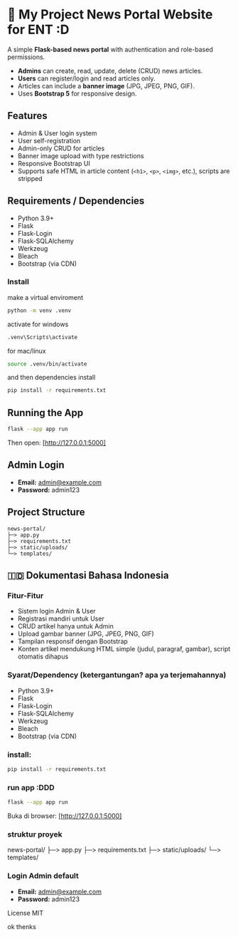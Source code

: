 # 📰 My Project News Portal Website for ENT :D

A simple **Flask-based news portal** with authentication and role-based permissions.  
- **Admins** can create, read, update, delete (CRUD) news articles.  
- **Users** can register/login and read articles only.  
- Articles can include a **banner image** (JPG, JPEG, PNG, GIF).  
- Uses **Bootstrap 5** for responsive design.  

## Features
- Admin & User login system
- User self-registration
- Admin-only CRUD for articles
- Banner image upload with type restrictions
- Responsive Bootstrap UI
- Supports safe HTML in article content (`<h1>`, `<p>`, `<img>`, etc.), scripts are stripped

## Requirements / Dependencies
- Python 3.9+  
- Flask  
- Flask-Login  
- Flask-SQLAlchemy  
- Werkzeug  
- Bleach  
- Bootstrap (via CDN)

### Install

make a virtual enviroment
```bash
python -m venv .venv
```

activate for windows
```bash
.venv\Scripts\activate
```
for mac/linux 
```bash
source .venv/bin/activate
```

and then dependencies install
```bash
pip install -r requirements.txt

```

## Running the App
```bash
flask --app app run
```
Then open: [http://127.0.0.1:5000]


## Admin Login
- **Email:** admin@example.com  
- **Password:** admin123  


## Project Structure
```
news-portal/
├─> app.py
├─> requirements.txt
├─> static/uploads/
└─> templates/
```

## 🇮🇩 Dokumentasi Bahasa Indonesia

### Fitur-Fitur
- Sistem login Admin & User  
- Registrasi mandiri untuk User  
- CRUD artikel hanya untuk Admin  
- Upload gambar banner (JPG, JPEG, PNG, GIF)  
- Tampilan responsif dengan Bootstrap  
- Konten artikel mendukung HTML simple (judul, paragraf, gambar), script otomatis dihapus

### Syarat/Dependency (ketergantungan? apa ya terjemahannya)
- Python 3.9+  
- Flask  
- Flask-Login  
- Flask-SQLAlchemy  
- Werkzeug  
- Bleach  
- Bootstrap (via CDN)

### install:
```bash
pip install -r requirements.txt
```

### run app :DDD
```bash
flask --app app run
```
Buka di browser: [http://127.0.0.1:5000]

### struktur proyek

news-portal/
├─> app.py
├─> requirements.txt
├─> static/uploads/
└─> templates/

### Login Admin default
- **Email:** admin@example.com  
- **Password:** admin123  

License MIT

ok thenks